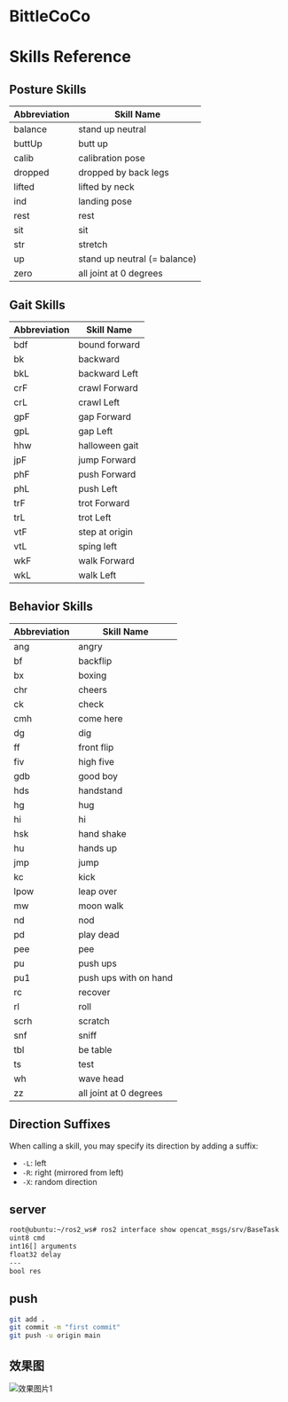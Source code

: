# BittleCoCo

# Skills Reference

## Posture Skills
| Abbreviation | Skill Name                  |
|--------------|-----------------------------|
| balance      | stand up neutral            |
| buttUp       | butt up                     |
| calib        | calibration pose            |
| dropped      | dropped by back legs        |
| lifted       | lifted by neck              |
| ind          | landing pose                |
| rest         | rest                        |
| sit          | sit                         |
| str          | stretch                     |
| up           | stand up neutral (= balance)|
| zero         | all joint at 0 degrees      |

## Gait Skills
| Abbreviation | Skill Name          |
|--------------|---------------------|
| bdf          | bound forward       |
| bk           | backward            |
| bkL          | backward Left       |
| crF          | crawl Forward       |
| crL          | crawl Left          |
| gpF          | gap Forward         |
| gpL          | gap Left            |
| hhw          | halloween gait      |
| jpF          | jump Forward        |
| phF          | push Forward        |
| phL          | push Left           |
| trF          | trot Forward        |
| trL          | trot Left           |
| vtF          | step at origin      |
| vtL          | sping left          |
| wkF          | walk Forward        |
| wkL          | walk Left           |

## Behavior Skills
| Abbreviation | Skill Name                  |
|--------------|-----------------------------|
| ang          | angry                       |
| bf           | backflip                    |
| bx           | boxing                      |
| chr          | cheers                      |
| ck           | check                       |
| cmh          | come here                   |
| dg           | dig                         |
| ff           | front flip                  |
| fiv          | high five                   |
| gdb          | good boy                    |
| hds          | handstand                   |
| hg           | hug                         |
| hi           | hi                          |
| hsk          | hand shake                  |
| hu           | hands up                    |
| jmp          | jump                        |
| kc           | kick                        |
| lpow         | leap over                   |
| mw           | moon walk                   |
| nd           | nod                         |
| pd           | play dead                   |
| pee          | pee                         |
| pu           | push ups                    |
| pu1          | push ups with on hand       |
| rc           | recover                     |
| rl           | roll                        |
| scrh         | scratch                     |
| snf          | sniff                       |
| tbl          | be table                    |
| ts           | test                        |
| wh           | wave head                   |
| zz           | all joint at 0 degrees      |

## Direction Suffixes
When calling a skill, you may specify its direction by adding a suffix:
- `-L`: left
- `-R`: right (mirrored from left)
- `-X`: random direction

## server
```bash
root@ubuntu:~/ros2_ws# ros2 interface show opencat_msgs/srv/BaseTask 
uint8 cmd
int16[] arguments
float32 delay
---
bool res
```

## push

```bash
git add .
git commit -m "first commit"
git push -u origin main
```

## 效果图
![效果图片1](./assets/整体效果.jpg "BittleCoCo")

